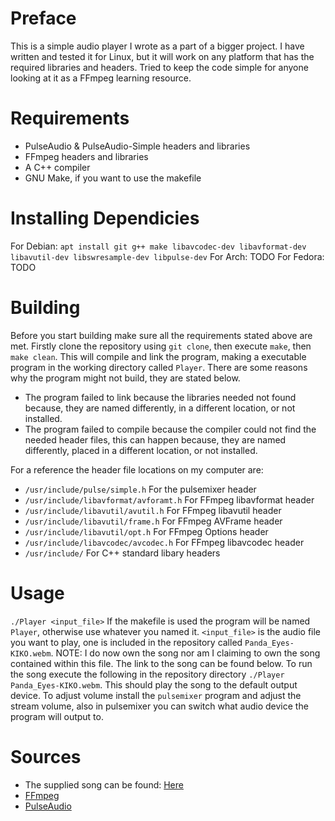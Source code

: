 # Preface #
This is a simple audio player I wrote as a part of a bigger project. I have written and tested it for Linux, but it will work on any platform that has the
required libraries and headers. Tried to keep the code simple for anyone looking at it as a FFmpeg learning resource.

# Requirements #
* PulseAudio & PulseAudio-Simple headers and libraries
* FFmpeg headers and libraries
* A C++ compiler
* GNU Make, if you want to use the makefile

# Installing Dependicies #
For Debian: `apt install git g++ make libavcodec-dev libavformat-dev libavutil-dev libswresample-dev libpulse-dev`
For Arch: TODO
For Fedora: TODO

# Building #
Before you start building make sure all the requirements stated above are met. Firstly clone the repository using `git clone`, then execute `make`, then 
`make clean`. This will compile and link the program, making a executable program in the working directory called `Player`. There are some reasons why the program 
might not build, they are stated below.
* The program failed to link because the libraries needed not found because, they are named differently, in a different location, or not installed.
* The program failed to compile because the compiler could not find the needed header files, this can happen because, they are named differently, placed in a 
different location, or not installed.

For a reference the header file locations on my computer are:
* `/usr/include/pulse/simple.h` For the pulsemixer header
* `/usr/include/libavformat/avforamt.h` For FFmpeg libavformat header
* `/usr/include/libavutil/avutil.h` For FFmpeg libavutil header
* `/usr/include/libavutil/frame.h` For FFmpeg AVFrame header
* `/usr/include/libavutil/opt.h` For FFmpeg Options header
* `/usr/include/libavcodec/avcodec.h` For FFmpeg libavcodec header
* `/usr/include/` For C++ standard libary headers

# Usage #
`./Player <input_file>`
If the makefile is used the program will be named `Player`, otherwise use whatever you named it. `<input_file>` is the audio file you want to play, one is included
in the repository called `Panda_Eyes-KIKO.webm`. NOTE: I do now own the song nor am I claiming to own the song contained within this file. The link to the song 
can be found below. To run the song execute the following in the repository directory `./Player Panda_Eyes-KIKO.webm`. This should play the song to the default
output device. To adjust volume install the `pulsemixer` program and adjust the stream volume, also in pulsemixer you can switch what audio device the program will
output to.

# Sources #
* The supplied song can be found: [Here](https://www.youtube.com/watch?v=BwR8LOWZ1hg)
* [FFmpeg](https://ffmpeg.org)
* [PulseAudio](https://www.freedesktop.org/wiki/Software/PulseAudio/)
